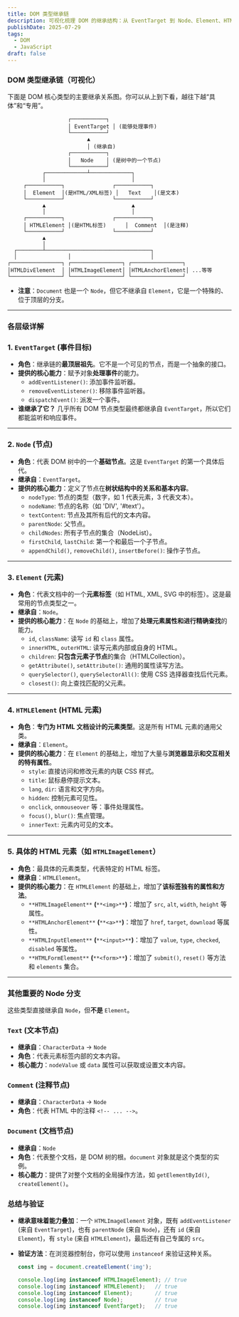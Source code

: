 ```yaml
---
title: DOM 类型继承链
description: 可视化梳理 DOM 的继承结构：从 EventTarget 到 Node、Element、HTMLElement 及具体元素，并补充 Text/Comment/Document 分支与 instanceof 验证方法。
publishDate: 2025-07-29
tags:
  - DOM
  - JavaScript
draft: false
---
```

  
### DOM 类型继承链（可视化）
下面是 DOM 核心类型的主要继承关系图。你可以从上到下看，越往下越“具体”和“专用”。
```Plain
                   ┌───────────┐
                   │ EventTarget │ (能够处理事件)
                   └───────────┘
                         ▲
                         │ (继承自)
                   ┌───────────┐
                   │   Node    │ (是树中的一个节点)
                   └───────────┘
           ┌─────────────┴─────────────┐
           │                           │
     ┌───────────┐               ┌───────────┐
     │  Element  │(是HTML/XML标签) │   Text    │(是文本)
     └───────────┘               └───────────┘
           ▲                           ▲
           │                           │
     ┌───────────┐               ┌───────────┐
     │ HTMLElement │(是HTML标签)      │  Comment  │(是注释)
     └───────────┘               └───────────┘
           ▲
           │
  ┌────────┴─────────────────────────────────┐
  │                │                         │
┌────────────────┐ ┌────────────────┐ ┌────────────────┐
│HTMLDivElement  │ │HTMLImageElement│ │HTMLAnchorElement│ ...等等
└────────────────┘ └────────────────┘ └────────────────┘
```
- **注意**：`Document` 也是一个 `Node`，但它不继承自 `Element`，它是一个特殊的、位于顶层的分支。
---
### 各层级详解
### 1. `EventTarget` (事件目标)
- **角色**：继承链的**最顶层祖先**。它不是一个可见的节点，而是一个抽象的接口。
- **提供的核心能力**：赋予对象**处理事件**的能力。
    - `addEventListener()`: 添加事件监听器。
    - `removeEventListener()`: 移除事件监听器。
    - `dispatchEvent()`: 派发一个事件。
- **谁继承了它？** 几乎所有 DOM 节点类型最终都继承自 `EventTarget`，所以它们都能监听和响应事件。
---
### 2. `Node` (节点)
- **角色**：代表 DOM 树中的一个**基础节点**。这是 `EventTarget` 的第一个具体后代。
- **继承自**：`EventTarget`。
- **提供的核心能力**：定义了节点在**树状结构中的关系和基本内容**。
    - `nodeType`: 节点的类型（数字，如 1 代表元素，3 代表文本）。
    - `nodeName`: 节点的名称（如 'DIV', '\#text'）。
    - `textContent`: 节点及其所有后代的文本内容。
    - `parentNode`: 父节点。
    - `childNodes`: 所有子节点的集合（NodeList）。
    - `firstChild`, `lastChild`: 第一个和最后一个子节点。
    - `appendChild()`, `removeChild()`, `insertBefore()`: 操作子节点。
---
### 3. `Element` (元素)
- **角色**：代表文档中的一个**元素标签**（如 HTML, XML, SVG 中的标签）。这是最常用的节点类型之一。
- **继承自**：`Node`。
- **提供的核心能力**：在 `Node` 的基础上，增加了**处理元素属性和进行精确查找**的能力。
    - `id`, `className`: 读写 `id` 和 `class` 属性。
    - `innerHTML`, `outerHTML`: 读写元素内部或自身的 HTML。
    - `children`: **只包含元素子节点**的集合（HTMLCollection）。
    - `getAttribute()`, `setAttribute()`: 通用的属性读写方法。
    - `querySelector()`, `querySelectorAll()`: 使用 CSS 选择器查找后代元素。
    - `closest()`: 向上查找匹配的父元素。
---
### 4. `HTMLElement` (HTML 元素)
- **角色**：**专门为 HTML 文档设计的元素类型**。这是所有 HTML 元素的通用父类。
- **继承自**：`Element`。
- **提供的核心能力**：在 `Element` 的基础上，增加了大量与**浏览器显示和交互相关的特有属性**。
    - `style`: 直接访问和修改元素的内联 CSS 样式。
    - `title`: 鼠标悬停提示文本。
    - `lang`, `dir`: 语言和文字方向。
    - `hidden`: 控制元素可见性。
    - `onclick`, `onmouseover` 等：事件处理属性。
    - `focus()`, `blur()`: 焦点管理。
    - `innerText`: 元素内可见的文本。
---
### 5. 具体的 HTML 元素（如 `HTMLImageElement`）
- **角色**：最具体的元素类型，代表特定的 HTML 标签。
- **继承自**：`HTMLElement`。
- **提供的核心能力**：在 `HTMLElement` 的基础上，增加了**该标签独有的属性和方法**。
    - `**HTMLImageElement**` **(**`**<img>**`**)**：增加了 `src`, `alt`, `width`, `height` 等属性。
    - `**HTMLAnchorElement**` **(**`**<a>**`**)**：增加了 `href`, `target`, `download` 等属性。
    - `**HTMLInputElement**` **(**`**<input>**`**)**：增加了 `value`, `type`, `checked`, `disabled` 等属性。
    - `**HTMLFormElement**` **(**`**<form>**`**)**：增加了 `submit()`, `reset()` 等方法和 `elements` 集合。
---
### 其他重要的 Node 分支
这些类型直接继承自 `Node`，但**不是** `Element`。
### `Text` (文本节点)
- **继承自**：`CharacterData` → `Node`
- **角色**：代表元素标签内部的文本内容。
- **核心能力**：`nodeValue` 或 `data` 属性可以获取或设置文本内容。
### `Comment` (注释节点)
- **继承自**：`CharacterData` → `Node`
- **角色**：代表 HTML 中的注释 `<!-- ... -->`。
### `Document` (文档节点)
- **继承自**：`Node`
- **角色**：代表整个文档，是 DOM 树的根。`document` 对象就是这个类型的实例。
- **核心能力**：提供了对整个文档的全局操作方法，如 `getElementById()`, `createElement()`。
### 总结与验证
- **继承意味着能力叠加**：一个 `HTMLImageElement` 对象，既有 `addEventListener` (来自 `EventTarget`)，也有 `parentNode` (来自 `Node`)，还有 `id` (来自 `Element`)，有 `style` (来自 `HTMLElement`)，最后还有自己专属的 `src`。
- **验证方法**：在浏览器控制台，你可以使用 `instanceof` 来验证这种关系。
    
    ```JavaScript
    const img = document.createElement('img');
    
    console.log(img instanceof HTMLImageElement); // true
    console.log(img instanceof HTMLElement);   // true
    console.log(img instanceof Element);       // true
    console.log(img instanceof Node);          // true
    console.log(img instanceof EventTarget);   // true
    ```
    


